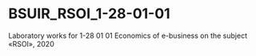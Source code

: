 # BSUIR_RSOI_1-28-01-01
Laboratory works for 1-28 01 01 Economics of e-business on the subject «RSOI», 2020
